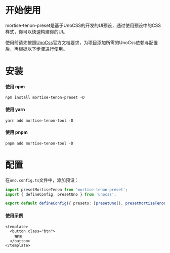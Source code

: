 # 开始使用

mortise-tenon-preset是基于UnoCSS的开发的UI预设，通过使用预设中的CSS样式，你可以快速构建你的UI。

使用前请先按照[UnoCss](https://unocss.dev/integrations/vite)官方文档要求，为项目添加所需的UnoCss依赖与配置后，再根据以下步骤进行使用。

# 安装

#### 使用 npm

```shell
npm install mortise-tenon-preset -D
```

#### 使用 yarn

```shell
yarn add mortise-tenon-tool -D
```

#### 使用 pnpm

```shell
pnpm add mortise-tenon-tool -D
```

# 配置

在`uno.config.ts`文件中，添加预设：

```ts
import presetMortiseTenon from 'mortise-tenon-preset';
import { defineConfig, presetUno } from 'unocss';

export default defineConfig({ presets: [presetUno(), presetMortiseTenon()] });
```

#### 使用示例

```vue
<template>
  <button class="btn">
    按钮
  </button>
</template>
```
